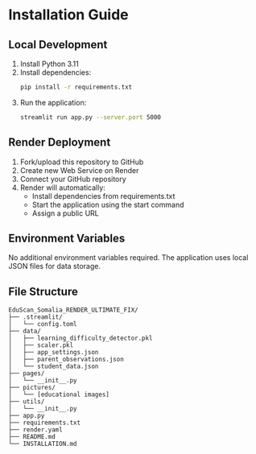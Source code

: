# Installation Guide

## Local Development

1. Install Python 3.11
2. Install dependencies:
   ```bash
   pip install -r requirements.txt
   ```
3. Run the application:
   ```bash
   streamlit run app.py --server.port 5000
   ```

## Render Deployment

1. Fork/upload this repository to GitHub
2. Create new Web Service on Render
3. Connect your GitHub repository  
4. Render will automatically:
   - Install dependencies from requirements.txt
   - Start the application using the start command
   - Assign a public URL

## Environment Variables

No additional environment variables required. The application uses local JSON files for data storage.

## File Structure

```
EduScan_Somalia_RENDER_ULTIMATE_FIX/
├── .streamlit/
│   └── config.toml
├── data/
│   ├── learning_difficulty_detector.pkl
│   ├── scaler.pkl
│   ├── app_settings.json
│   ├── parent_observations.json
│   └── student_data.json
├── pages/
│   └── __init__.py
├── pictures/
│   └── [educational images]
├── utils/
│   └── __init__.py
├── app.py
├── requirements.txt
├── render.yaml
├── README.md
└── INSTALLATION.md
```